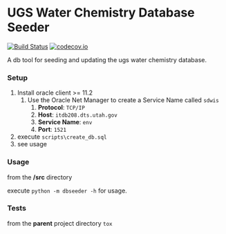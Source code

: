 UGS Water Chemistry Database Seeder
===================================

[![Build Status](https://travis-ci.org/agrc/ugs-db.svg?branch=version2)](https://travis-ci.org/agrc/ugs-db) [![codecov.io](http://codecov.io/github/agrc/ugs-db/coverage.svg?branch=version2)](http://codecov.io/github/agrc/ugs-db?branch=master)

A db tool for seeding and updating the ugs water chemistry database.

### Setup
1. Install oracle client >= 11.2
    1. Use the Oracle Net Manager to create a Service Name called `sdwis`
        1. **Protocol**: `TCP/IP`
        1. **Host**: `itdb208.dts.utah.gov`
        1. **Service Name**: `env`
        1. **Port**: `1521`
1. execute `scripts\create_db.sql`
1. see usage

### Usage
from the **/src** directory

execute `python -m dbseeder -h` for usage.

### Tests
from the **parent** project directory
`tox`
